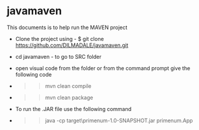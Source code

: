 # javamaven

This documents is to help run the MAVEN project

- Clone the project using - $ git clone https://github.com/DILMADALE/javamaven.git

- cd javamaven   - to go to SRC folder

- open visual code from the folder or from the command prompt give the following code

- >> mvn clean compile
- >> mvn clean package

- To run the .JAR file use the following command
- >> java -cp target\primenum-1.0-SNAPSHOT.jar primenum.App
